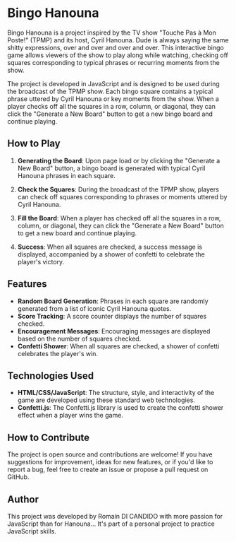 # Bingo Hanouna

Bingo Hanouna is a project inspired by the TV show "Touche Pas à Mon Poste!" (TPMP) and its host, Cyril Hanouna.
Dude is always saying the same shitty expressions, over and over and over and over.
This interactive bingo game allows viewers of the show to play along while watching, checking off squares corresponding to typical phrases or recurring moments from the show.

The project is developed in JavaScript and is designed to be used during the broadcast of the TPMP show. Each bingo square contains a typical phrase uttered by Cyril Hanouna or key moments from the show. When a player checks off all the squares in a row, column, or diagonal, they can click the "Generate a New Board" button to get a new bingo board and continue playing.

## How to Play

1. **Generating the Board**: Upon page load or by clicking the "Generate a New Board" button, a bingo board is generated with typical Cyril Hanouna phrases in each square.

2. **Check the Squares**: During the broadcast of the TPMP show, players can check off squares corresponding to phrases or moments uttered by Cyril Hanouna.

3. **Fill the Board**: When a player has checked off all the squares in a row, column, or diagonal, they can click the "Generate a New Board" button to get a new board and continue playing.

4. **Success**: When all squares are checked, a success message is displayed, accompanied by a shower of confetti to celebrate the player's victory.

## Features

- **Random Board Generation**: Phrases in each square are randomly generated from a list of iconic Cyril Hanouna quotes.
- **Score Tracking**: A score counter displays the number of squares checked.
- **Encouragement Messages**: Encouraging messages are displayed based on the number of squares checked.
- **Confetti Shower**: When all squares are checked, a shower of confetti celebrates the player's win.

## Technologies Used

- **HTML/CSS/JavaScript**: The structure, style, and interactivity of the game are developed using these standard web technologies.
- **Confetti.js**: The Confetti.js library is used to create the confetti shower effect when a player wins the game.

## How to Contribute

The project is open source and contributions are welcome! If you have suggestions for improvement, ideas for new features, or if you'd like to report a bug, feel free to create an issue or propose a pull request on GitHub.

## Author

This project was developed by Romain DI CANDIDO with more passion for JavaScript than for Hanouna... It's part of a personal project to practice JavaScript skills.

